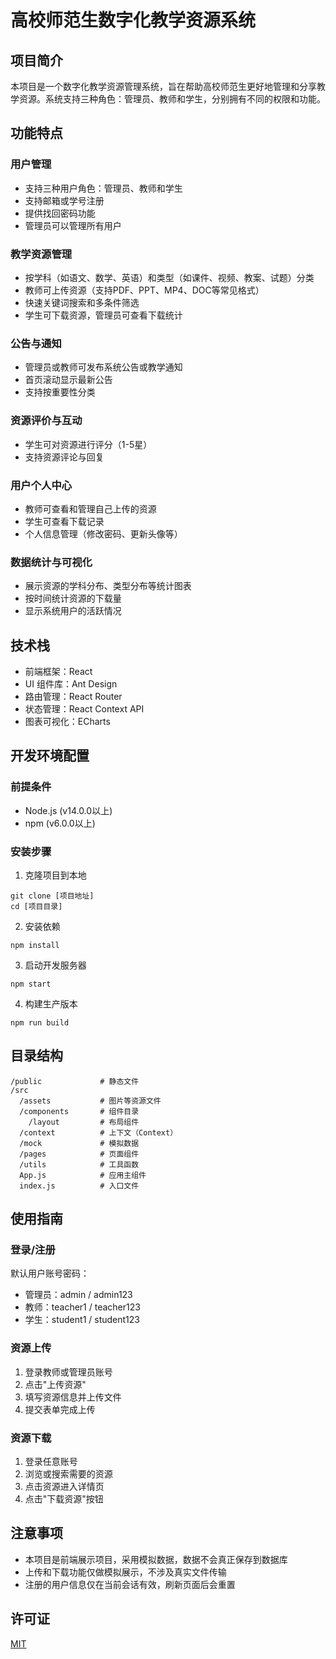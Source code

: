 # 高校师范生数字化教学资源系统

## 项目简介

本项目是一个数字化教学资源管理系统，旨在帮助高校师范生更好地管理和分享教学资源。系统支持三种角色：管理员、教师和学生，分别拥有不同的权限和功能。

## 功能特点

### 用户管理

- 支持三种用户角色：管理员、教师和学生
- 支持邮箱或学号注册
- 提供找回密码功能
- 管理员可以管理所有用户

### 教学资源管理

- 按学科（如语文、数学、英语）和类型（如课件、视频、教案、试题）分类
- 教师可上传资源（支持PDF、PPT、MP4、DOC等常见格式）
- 快速关键词搜索和多条件筛选
- 学生可下载资源，管理员可查看下载统计

### 公告与通知

- 管理员或教师可发布系统公告或教学通知
- 首页滚动显示最新公告
- 支持按重要性分类

### 资源评价与互动

- 学生可对资源进行评分（1-5星）
- 支持资源评论与回复

### 用户个人中心

- 教师可查看和管理自己上传的资源
- 学生可查看下载记录
- 个人信息管理（修改密码、更新头像等）

### 数据统计与可视化

- 展示资源的学科分布、类型分布等统计图表
- 按时间统计资源的下载量
- 显示系统用户的活跃情况

## 技术栈

- 前端框架：React
- UI 组件库：Ant Design
- 路由管理：React Router
- 状态管理：React Context API
- 图表可视化：ECharts

## 开发环境配置

### 前提条件

- Node.js (v14.0.0以上)
- npm (v6.0.0以上)

### 安装步骤

1. 克隆项目到本地
```
git clone [项目地址]
cd [项目目录]
```

2. 安装依赖
```
npm install
```

3. 启动开发服务器
```
npm start
```

4. 构建生产版本
```
npm run build
```

## 目录结构

```
/public             # 静态文件
/src
  /assets           # 图片等资源文件
  /components       # 组件目录
    /layout         # 布局组件
  /context          # 上下文（Context）
  /mock             # 模拟数据
  /pages            # 页面组件
  /utils            # 工具函数
  App.js            # 应用主组件
  index.js          # 入口文件
```

## 使用指南

### 登录/注册

默认用户账号密码：
- 管理员：admin / admin123
- 教师：teacher1 / teacher123
- 学生：student1 / student123

### 资源上传

1. 登录教师或管理员账号
2. 点击"上传资源"
3. 填写资源信息并上传文件
4. 提交表单完成上传

### 资源下载

1. 登录任意账号
2. 浏览或搜索需要的资源
3. 点击资源进入详情页
4. 点击"下载资源"按钮

## 注意事项

- 本项目是前端展示项目，采用模拟数据，数据不会真正保存到数据库
- 上传和下载功能仅做模拟展示，不涉及真实文件传输
- 注册的用户信息仅在当前会话有效，刷新页面后会重置

## 许可证

[MIT](LICENSE)
